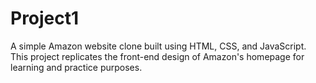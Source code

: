 # Project1
A simple Amazon website clone built using HTML, CSS, and JavaScript. This project replicates the front-end design of Amazon's homepage for learning and practice purposes.
